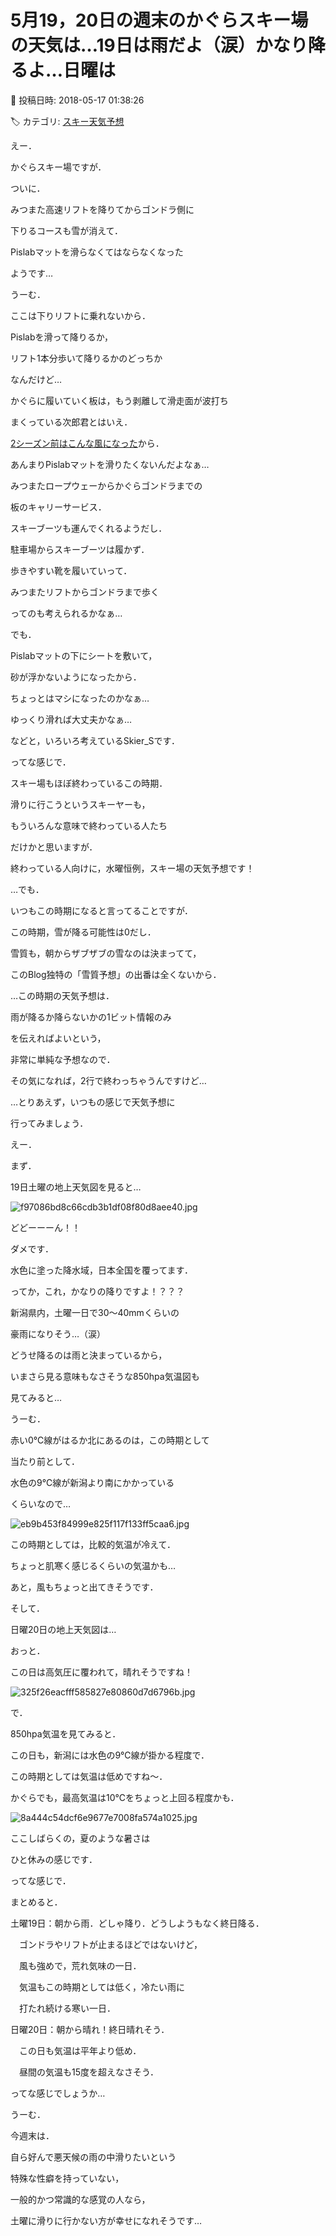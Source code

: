 # 5月19，20日の週末のかぐらスキー場の天気は…19日は雨だよ（涙）かなり降るよ…日曜は

📅 投稿日時: 2018-05-17 01:38:26

🏷️ カテゴリ: [スキー天気予想](c6554f5c3c106093b511a8daae23757e8.md)

えー．


かぐらスキー場ですが．


ついに．


みつまた高速リフトを降りてからゴンドラ側に


下りるコースも雪が消えて．


Pislabマットを滑らなくてはならなくなった


ようです…





うーむ．


ここは下りリフトに乗れないから．


Pislabを滑って降りるか，


リフト1本分歩いて降りるかのどっちか


なんだけど…





かぐらに履いていく板は，もう剥離して滑走面が波打ち


まくっている次郎君とはいえ．


[2シーズン前はこんな風になった](e1b4fa147c4a62bf27605f60ff57593b1.md)から．


あんまりPislabマットを滑りたくないんだよなぁ…





みつまたロープウェーからかぐらゴンドラまでの


板のキャリーサービス．


スキーブーツも運んでくれるようだし．


駐車場からスキーブーツは履かず．


歩きやすい靴を履いていって．


みつまたリフトからゴンドラまで歩く


ってのも考えられるかなぁ…





でも．


Pislabマットの下にシートを敷いて，


砂が浮かないようになったから．


ちょっとはマシになったのかなぁ…


ゆっくり滑れば大丈夫かなぁ…





などと，いろいろ考えているSkier_Sです．





ってな感じで．


スキー場もほぼ終わっているこの時期．


滑りに行こうというスキーヤーも，


もういろんな意味で終わっている人たち


だけかと思いますが．





終わっている人向けに，水曜恒例，スキー場の天気予想です！





…でも．


いつもこの時期になると言ってることですが．


この時期，雪が降る可能性は0だし．


雪質も，朝からザブザブの雪なのは決まってて，


このBlog独特の「雪質予想」の出番は全くないから．





…この時期の天気予想は．


雨が降るか降らないかの1ビット情報のみ


を伝えればよいという，


非常に単純な予想なので．


その気になれば，2行で終わっちゃうんですけど…





…とりあえず，いつもの感じで天気予想に


行ってみましょう．





えー．


まず．


19日土曜の地上天気図を見ると…




![f97086bd8c66cdb3b1df08f80d8aee40.jpg](images/f97086bd8c66cdb3b1df08f80d8aee40.jpg)




どどーーーん！！


ダメです．


水色に塗った降水域，日本全国を覆ってます．


ってか，これ，かなりの降りですよ！？？？


新潟県内，土曜一日で30～40mmくらいの


豪雨になりそう…（涙）





どうせ降るのは雨と決まっているから，


いまさら見る意味もなさそうな850hpa気温図も


見てみると…


うーむ．


赤い0℃線がはるか北にあるのは，この時期として


当たり前として．


水色の9℃線が新潟より南にかかっている


くらいなので…




![eb9b453f84999e825f117f133ff5caa6.jpg](images/eb9b453f84999e825f117f133ff5caa6.jpg)




この時期としては，比較的気温が冷えて．


ちょっと肌寒く感じるくらいの気温かも…


あと，風もちょっと出てきそうです．





そして．


日曜20日の地上天気図は…


おっと．


この日は高気圧に覆われて，晴れそうですね！




![325f26eacfff585827e80860d7d6796b.jpg](images/325f26eacfff585827e80860d7d6796b.jpg)







で．


850hpa気温を見てみると．


この日も，新潟には水色の9℃線が掛かる程度で．


この時期としては気温は低めですね～．


かぐらでも，最高気温は10℃をちょっと上回る程度かも．




![8a444c54dcf6e9677e7008fa574a1025.jpg](images/8a444c54dcf6e9677e7008fa574a1025.jpg)




ここしばらくの，夏のような暑さは


ひと休みの感じです．





ってな感じで．


まとめると．





土曜19日：朝から雨．どしゃ降り．どうしようもなく終日降る．


　ゴンドラやリフトが止まるほどではないけど，


　風も強めで，荒れ気味の一日．


　気温もこの時期としては低く，冷たい雨に


　打たれ続ける寒い一日．





日曜20日：朝から晴れ！終日晴れそう．


　この日も気温は平年より低め．


　昼間の気温も15度を超えなさそう．





ってな感じでしょうか…





うーむ．


今週末は．


自ら好んで悪天候の雨の中滑りたいという


特殊な性癖を持っていない，


一般的かつ常識的な感覚の人なら，


土曜に滑りに行かない方が幸せになれそうです…
